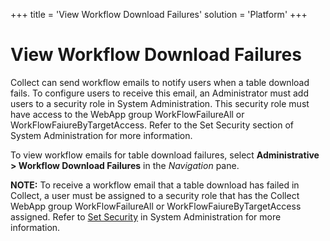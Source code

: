 +++
title = 'View Workflow Download Failures'
solution = 'Platform'
+++

# View Workflow Download Failures

Collect can send workflow emails to notify users when a table download
fails. To configure users to receive this email, an Administrator must
add users to a security role in System Administration. This security
role must have access to the WebApp group WorkFlowFailureAll or
WorkFlowFaiureByTargetAccess. Refer to the Set Security section of
System Administration for more information.

To view workflow emails for table download failures, select
**Administrative \> Workflow Download Failures** in the *Navigation*
pane.

**NOTE:** To receive a workflow email that a table download has failed
in Collect, a user must be assigned to a security role that has the
Collect WebApp group WorkFlowFailureAll or WorkFlowFaiureByTargetAccess
assigned. Refer to [Set
Security](../../Sys_Admin/Use_Cases/Setting_security) in System
Administration for more information.

